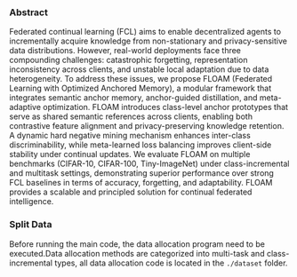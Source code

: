 ### Abstract
Federated continual learning (FCL) aims to enable decentralized agents to incrementally acquire knowledge from non-stationary and privacy-sensitive data distributions. However, real-world deployments face three compounding challenges: catastrophic forgetting, representation inconsistency across clients, and unstable local adaptation due to data heterogeneity. To address these issues, we propose FLOAM (Federated Learning with Optimized Anchored Memory), a modular framework that integrates semantic anchor memory, anchor-guided distillation, and meta-adaptive optimization. FLOAM introduces class-level anchor prototypes that serve as shared semantic references across clients, enabling both contrastive feature alignment and privacy-preserving knowledge retention. A dynamic hard negative mining mechanism enhances inter-class discriminability, while meta-learned loss balancing improves client-side stability under continual updates. We evaluate FLOAM on multiple benchmarks (CIFAR-10, CIFAR-100, Tiny-ImageNet) under class-incremental and multitask settings, demonstrating superior performance over strong FCL baselines in terms of accuracy, forgetting, and adaptability. FLOAM provides a scalable and principled solution for continual federated intelligence.

### Split Data
Before running the main code, the data allocation program need to be executed.Data allocation methods are categorized into multi-task and class-incremental types, all data allocation code is located in the `./dataset` folder.
